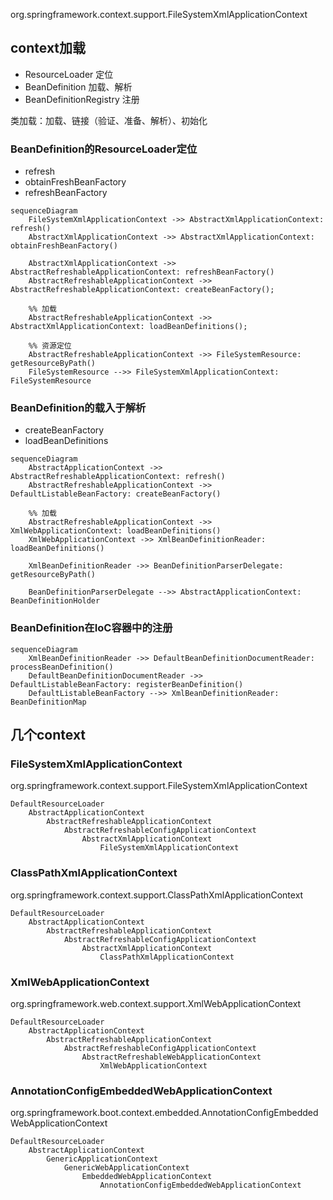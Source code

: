 org.springframework.context.support.FileSystemXmlApplicationContext

## context加载
* ResourceLoader 定位
* BeanDefinition 加载、解析
* BeanDefinitionRegistry 注册

类加载：加载、链接（验证、准备、解析）、初始化

### BeanDefinition的ResourceLoader定位
* refresh
* obtainFreshBeanFactory
* refreshBeanFactory

```mermaid
sequenceDiagram
    FileSystemXmlApplicationContext ->> AbstractXmlApplicationContext: refresh()
    AbstractXmlApplicationContext ->> AbstractXmlApplicationContext: obtainFreshBeanFactory()

    AbstractXmlApplicationContext ->> AbstractRefreshableApplicationContext: refreshBeanFactory()
    AbstractRefreshableApplicationContext ->> AbstractRefreshableApplicationContext: createBeanFactory();

    %% 加载
    AbstractRefreshableApplicationContext ->> AbstractXmlApplicationContext: loadBeanDefinitions();

    %% 资源定位
    AbstractRefreshableApplicationContext ->> FileSystemResource: getResourceByPath()
    FileSystemResource -->> FileSystemXmlApplicationContext: FileSystemResource
```

### BeanDefinition的载入于解析
* createBeanFactory
* loadBeanDefinitions

```mermaid
sequenceDiagram
    AbstractApplicationContext ->> AbstractRefreshableApplicationContext: refresh()
    AbstractRefreshableApplicationContext ->> DefaultListableBeanFactory: createBeanFactory()
    
    %% 加载
    AbstractRefreshableApplicationContext ->> XmlWebApplicationContext: loadBeanDefinitions()
    XmlWebApplicationContext ->> XmlBeanDefinitionReader: loadBeanDefinitions()

    XmlBeanDefinitionReader ->> BeanDefinitionParserDelegate: getResourceByPath()

    BeanDefinitionParserDelegate -->> AbstractApplicationContext: BeanDefinitionHolder
```

### BeanDefinition在IoC容器中的注册

```mermaid
sequenceDiagram
    XmlBeanDefinitionReader ->> DefaultBeanDefinitionDocumentReader: processBeanDefinition()
    DefaultBeanDefinitionDocumentReader ->> DefaultListableBeanFactory: registerBeanDefinition()
    DefaultListableBeanFactory -->> XmlBeanDefinitionReader: BeanDefinitionMap
```


## 几个context

### FileSystemXmlApplicationContext
org.springframework.context.support.FileSystemXmlApplicationContext
```
DefaultResourceLoader
    AbstractApplicationContext
        AbstractRefreshableApplicationContext
            AbstractRefreshableConfigApplicationContext
                AbstractXmlApplicationContext
                    FileSystemXmlApplicationContext
```

### ClassPathXmlApplicationContext
org.springframework.context.support.ClassPathXmlApplicationContext
```
DefaultResourceLoader
    AbstractApplicationContext
        AbstractRefreshableApplicationContext
            AbstractRefreshableConfigApplicationContext
                AbstractXmlApplicationContext
                    ClassPathXmlApplicationContext
```

### XmlWebApplicationContext
org.springframework.web.context.support.XmlWebApplicationContext
```
DefaultResourceLoader
    AbstractApplicationContext
        AbstractRefreshableApplicationContext
            AbstractRefreshableConfigApplicationContext
                AbstractRefreshableWebApplicationContext
                    XmlWebApplicationContext
```

### AnnotationConfigEmbeddedWebApplicationContext
org.springframework.boot.context.embedded.AnnotationConfigEmbeddedWebApplicationContext
```
DefaultResourceLoader
    AbstractApplicationContext
        GenericApplicationContext
            GenericWebApplicationContext
                EmbeddedWebApplicationContext
                    AnnotationConfigEmbeddedWebApplicationContext
```


